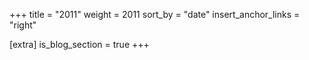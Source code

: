+++
title = "2011"
weight = 2011
sort_by = "date"
insert_anchor_links = "right"

[extra]
is_blog_section = true
+++

